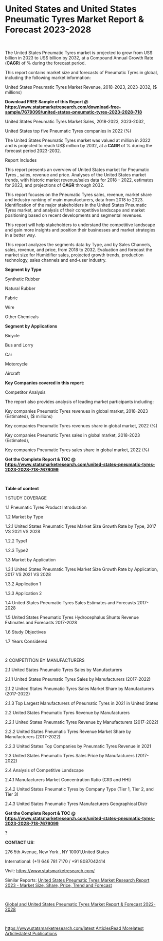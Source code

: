 <h1>United States and United States Pneumatic Tyres Market Report & Forecast 2023-2028</h1><br/><p>The United States Pneumatic Tyres market is projected to grow from US$ billion in 2023 to US$ billion by 2032, at a Compound Annual Growth Rate (<strong>CAGR</strong>) of % during the forecast period.</p>
 
 
 
 <p>This report contains market size and forecasts of Pneumatic Tyres in global, including the following market information:</p>
 
 
 
 <p>United States Pneumatic Tyres Market Revenue, 2018-2023, 2023-2032, ($ millions)</p>
 
 
 
 <p><strong>Download FREE Sample of this Report @ <a href="https://www.statsmarketresearch.com/download-free-sample/7679099/united-states-pneumatic-tyres-2023-2028-718">https://www.statsmarketresearch.com/download-free-sample/7679099/united-states-pneumatic-tyres-2023-2028-718</a></strong></p>
 
 
 
 <p>United States Pneumatic Tyres Market Sales, 2018-2023, 2023-2032,</p>
 
 
 
 <p>United States top five Pneumatic Tyres companies in 2022 (%)</p>
 
 
 
 <p>The United States Pneumatic Tyres market was valued at million in 2022 and is projected to reach US$ million by 2032, at a <strong>CAGR</strong> of % during the forecast period 2023-2032.</p>
 
 
 
 <p>Report Includes</p>
 
 
 
 <p>This report presents an overview of United States market for Pneumatic Tyres , sales, revenue and price. Analyses of the United States market trends, with historic market revenue/sales data for 2018 - 2022, estimates for 2023, and projections of <strong>CAGR</strong> through 2032.</p>
 
 
 
 <p>This report focuses on the Pneumatic Tyres sales, revenue, market share and industry ranking of main manufacturers, data from 2018 to 2023. Identification of the major stakeholders in the United States Pneumatic Tyres market, and analysis of their competitive landscape and market positioning based on recent developments and segmental revenues.</p>
 
 
 
 <p>This report will help stakeholders to understand the competitive landscape and gain more insights and position their businesses and market strategies in a better way.</p>
 
 
 
 <p>This report analyzes the segments data by Type, and by Sales Channels, sales, revenue, and price, from 2018 to 2032. Evaluation and forecast the market size for Humidifier sales, projected growth trends, production technology, sales channels and end-user industry.</p>
 
 
 
 <p><strong>Segment by Type</strong></p>
 
 
 
 <p>Synthetic Rubber</p>
 
 
 
 <p>Natural Rubber</p>
 
 
 
 <p>Fabric</p>
 
 
 
 <p>Wire</p>
 
 
 
 <p>Other Chemicals</p>
 
 
 
 <p><strong>Segment <strong><strong>by Applications</strong></strong></strong></p>
 
 
 
 <p>Bicycle</p>
 
 
 
 <p>Bus and Lorry</p>
 
 
 
 <p>Car</p>
 
 
 
 <p>Motorcycle</p>
 
 
 
 <p>Aircraft</p>
 
 
 
 <p><strong>Key Companies covered in this report:</strong></p>
 
 
 
 <p>Competitor Analysis</p>
 
 
 
 <p>The report also provides analysis of leading market participants including:</p>
 
 
 
 <p>Key companies Pneumatic Tyres revenues in global market, 2018-2023 (Estimated), ($ millions)</p>
 
 
 
 <p>Key companies Pneumatic Tyres revenues share in global market, 2022 (%)</p>
 
 
 
 <p>Key companies Pneumatic Tyres sales in global market, 2018-2023 (Estimated),</p>
 
 
 
 <p>Key companies Pneumatic Tyres sales share in global market, 2022 (%)</p>
 
 
 
 <div><b>Get the Complete Report & TOC @ <a href="https://www.statsmarketresearch.com/united-states-pneumatic-tyres-2023-2028-718-7679099">https://www.statsmarketresearch.com/united-states-pneumatic-tyres-2023-2028-718-7679099</a></b></div>
 
 
 
 <p><br />
 
 <b>Table of content</b></p>
 
 
 
 <p>1 STUDY COVERAGE<br />
 
 1.1 Pneumatic Tyres Product Introduction<br />
 
 1.2 Market by Type<br />
 
 1.2.1 United States Pneumatic Tyres Market Size Growth Rate by Type, 2017 VS 2021 VS 2028<br />
 
 1.2.2 Type1<br />
 
 1.2.3 Type2<br />
 
 1.3 Market by Application<br />
 
 1.3.1 United States Pneumatic Tyres Market Size Growth Rate by Application, 2017 VS 2021 VS 2028<br />
 
 1.3.2 Application 1<br />
 
 1.3.3 Application 2<br />
 
 1.4 United States Pneumatic Tyres Sales Estimates and Forecasts 2017-2028<br />
 
 1.5 United States Pneumatic Tyres Hydrocephalus Shunts Revenue Estimates and Forecasts 2017-2028<br />
 
 1.6 Study Objectives<br />
 
 1.7 Years Considered<br />
 
 <br />
 
 2 COMPETITION BY MANUFACTURERS<br />
 
 2.1 United States Pneumatic Tyres Sales by Manufacturers<br />
 
 2.1.1 United States Pneumatic Tyres Sales by Manufacturers (2017-2022)<br />
 
 2.1.2 United States Pneumatic Tyres Sales Market Share by Manufacturers (2017-2022)<br />
 
 2.1.3 Top Largest Manufacturers of Pneumatic Tyres in 2021 in United States<br />
 
 2.2 United States Pneumatic Tyres Revenue by Manufacturers<br />
 
 2.2.1 United States Pneumatic Tyres Revenue by Manufacturers (2017-2022)<br />
 
 2.2.2 United States Pneumatic Tyres Revenue Market Share by Manufacturers (2017-2022)<br />
 
 2.2.3 United States Top Companies by Pneumatic Tyres Revenue in 2021<br />
 
 2.3 United States Pneumatic Tyres Sales Price by Manufacturers (2017-2022)<br />
 
 2.4 Analysis of Competitive Landscape<br />
 
 2.4.1 Manufacturers Market Concentration Ratio (CR3 and HHI)<br />
 
 2.4.2 United States Pneumatic Tyres by Company Type (Tier 1, Tier 2, and Tier 3)<br />
 
 2.4.3 United States Pneumatic Tyres Manufacturers Geographical Distr</p>
 
 
 
 <div><b>Get the Complete Report & TOC @ <a href="https://www.statsmarketresearch.com/united-states-pneumatic-tyres-2023-2028-718-7679099">https://www.statsmarketresearch.com/united-states-pneumatic-tyres-2023-2028-718-7679099</a></b></div>
 
 
 
 <p>? </p>
 
 
 
 <p><b>CONTACT US:</b><br />
 
 276 5th Avenue, New York , NY 10001,United States<br />
 
 International: (+1) 646 781 7170 / +91 8087042414<br />
 
 Visit: <a href="https://www.statsmarketresearch.com/">https://www.statsmarketresearch.com/</a><br />
 
 Similar Reports: <a href="https://www.statsmarketresearch.com/united-states-pneumatic-tyres-2023-2028-718-7679099">United States Pneumatic Tyres Market Research Report 2023 - Market Size, Share, Price, Trend and Forecast</a><br />
 
 <br />
 
 <a href="https://www.statsmarketresearch.com/united-states-pneumatic-tyres-2023-2028-718-7679099">Global and United States Pneumatic Tyres Market Report & Forecast 2022-2028</a><br />
 
 <br />
 
 <a href="https://gyeongbokgung.com">https://www.statsmarketresearch.com/</a><a href="https://hallyeomaritime.com">latest Articles</a><a href="https://jingwansa.com">Read More</a><a href="https://nguoiviet.jp/">latest Articles</a><a href="https://www.intelmarketresearch.com/">latest Publications</a></p>